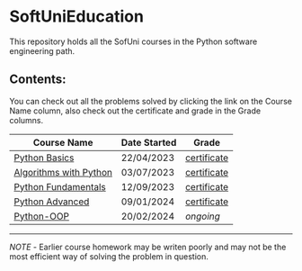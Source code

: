 # SoftUniEducation

This repository holds all the SofUni courses in the Python software engineering
path.

## Contents:

You can check out all the problems solved by clicking the link on the Course Name column, also
check out the certificate and grade in the Grade columns.

| **Course Name**                                                                                    | **Date Started** | **Grade**                                                              |
|----------------------------------------------------------------------------------------------------|------------------|------------------------------------------------------------------------|
| [Python Basics](https://github.com/pepk0/SoftUniEducation/tree/main/PythonBasics)                  | 22/04/2023       | [certificate](https://softuni.bg/certificates/details/172817/5aec6dfb) |
| [Algorithms with Python](https://github.com/pepk0/SoftUniEducation/tree/main/AlgorithmsWithPython) | 03/07/2023       | [certificate](https://softuni.bg/certificates/details/181215/e51ab860) |
| [Python Fundamentals](https://github.com/pepk0/SoftUniEducation/tree/main/PythonFundamentals)      | 12/09/2023       | [certificate](https://softuni.bg/certificates/details/194497/b6034711) |
| [Python Advanced](https://github.com/pepk0/SoftUniEducation/tree/main/PythonAdvanced)              | 09/01/2024       | [certificate](https://softuni.bg/certificates/details/203789/fb8ae2e1) |
| [Python-OOP](https://github.com/pepk0/SoftUniEducation/tree/main/Python-OOP)                       | 20/02/2024       | *ongoing*                                                              |                                                               |                                                                     |

----
*NOTE* - Earlier course homework may be writen poorly and may not be the most efficient way of solving the problem in question.